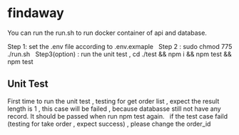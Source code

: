 # findaway

You can run the run.sh to run docker container of api and database.

Step 1: set the .env file according to .env.exmaple &nbsp;
Step 2 : sudo chmod 775 ./run.sh &nbsp;
Step3(option) : run the unit test , cd ./test && npm i && npm test && npm test &nbsp;

## Unit Test
First time to run the unit test , testing for get order list , expect the result length is 1 , this case will be failed , because databasse still not have any record. It should be passed when run npm test again. &nbsp;
if the test case faild (testing for take order , expect success) , please change the order_id
